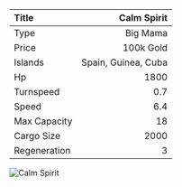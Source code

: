 |Title        | Calm Spirit
|:-|-:
|Type         | Big Mama
|Price        | 100k Gold    
|Islands      | Spain, Guinea, Cuba
|Hp           | 1800
|Turnspeed    | 0.7
|Speed        | 6.4
|Max Capacity | 18
|Cargo Size   | 2000
|Regeneration | 3

<img src="/assets/img/ships/calmSpirit.png" alt="Calm Spirit">
